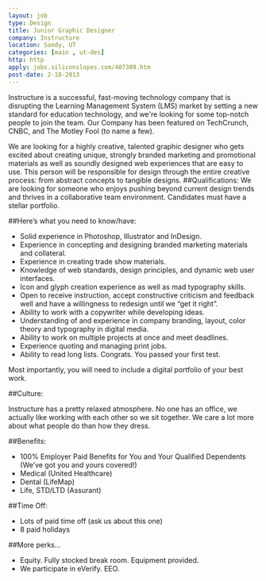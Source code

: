 ```yaml
---
layout: job
type: Design
title: Junior Graphic Designer
company: Instructure
location: Sandy, UT
categories: [main , ut-des]
http: http
apply: jobs.siliconslopes.com/407309.htm
post-date: 2-18-2013
---
```


Instructure is a successful, fast-moving technology company that is disrupting the Learning Management System (LMS) market by setting a new standard for education technology, and we're looking for some top-notch people to join the team. Our Company has been featured on TechCrunch, CNBC, and The Motley Fool (to name a few).

We are looking for a highly creative, talented graphic designer who gets excited about creating unique, strongly branded marketing and promotional materials as well as soundly designed web experiences that are easy to use. This person will be responsible for design through the entire creative process: from abstract concepts to tangible designs.
##Qualifications:
We are looking for someone who enjoys pushing beyond current design trends and thrives in a collaborative team environment. Candidates must have a stellar portfolio.

##Here’s what you need to know/have:
* Solid experience in Photoshop, Illustrator and InDesign.
* Experience in concepting and designing branded marketing materials and collateral.
* Experience in creating trade show materials.
* Knowledge of web standards, design principles, and dynamic web user interfaces.
* Icon and glyph creation experience as well as mad typography skills.
* Open to receive instruction, accept constructive criticism and feedback well and have a willingness to redesign until we “get it right”.
* Ability to work with a copywriter while developing ideas.
* Understanding of and experience in company branding, layout, color theory and typography in digital media.
* Ability to work on multiple projects at once and meet deadlines.
* Experience quoting and managing print jobs.
* Ability to read long lists. Congrats. You passed your first test.

Most importantly, you will need to include a digital portfolio of your best work.

##Culture:

Instructure has a pretty relaxed atmosphere. No one has an office, we actually like working with each other so we sit together. We care a lot more about what people do than how they dress.

##Benefits:
* 100% Employer Paid Benefits for You and Your Qualified Dependents (We’ve got you and yours covered!)
* Medical (United Healthcare)
* Dental (LifeMap)
* Life, STD/LTD (Assurant)

##Time Off:
* Lots of paid time off (ask us about this one)
* 8 paid holidays

##More perks…
* Equity. Fully stocked break room. Equipment provided.
* We participate in eVerify. EEO.